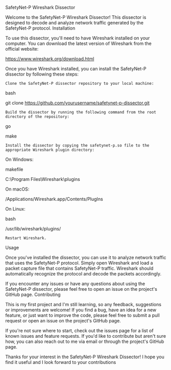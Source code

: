 SafetyNet-P Wireshark Dissector

Welcome to the SafetyNet-P Wireshark Dissector! This dissector is designed to decode and analyze network traffic generated by the SafetyNet-P protocol.
Installation

To use this dissector, you'll need to have Wireshark installed on your computer. You can download the latest version of Wireshark from the official website:

https://www.wireshark.org/download.html

Once you have Wireshark installed, you can install the SafetyNet-P dissector by following these steps:

    Clone the SafetyNet-P dissector repository to your local machine:

bash

git clone https://github.com/yourusername/safetynet-p-dissector.git

    Build the dissector by running the following command from the root directory of the repository:

go

make

    Install the dissector by copying the safetynet-p.so file to the appropriate Wireshark plugin directory:

On Windows:

makefile

C:\Program Files\Wireshark\plugins

On macOS:

/Applications/Wireshark.app/Contents/PlugIns

On Linux:

bash

/usr/lib/wireshark/plugins/

    Restart Wireshark.

Usage

Once you've installed the dissector, you can use it to analyze network traffic that uses the SafetyNet-P protocol. Simply open Wireshark and load a packet capture file that contains SafetyNet-P traffic. Wireshark should automatically recognize the protocol and decode the packets accordingly.

If you encounter any issues or have any questions about using the SafetyNet-P dissector, please feel free to open an issue on the project's GitHub page.
Contributing

This is my first project and I'm still learning, so any feedback, suggestions or improvements are welcome! If you find a bug, have an idea for a new feature, or just want to improve the code, please feel free to submit a pull request or open an issue on the project's GitHub page.

If you're not sure where to start, check out the issues page for a list of known issues and feature requests. If you'd like to contribute but aren't sure how, you can also reach out to me via email or through the project's GitHub page.

Thanks for your interest in the SafetyNet-P Wireshark Dissector! I hope you find it useful and I look forward to your contributions
